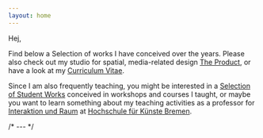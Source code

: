 ```yaml
---
layout: home
---
```


Hej,

Find below a Selection of works I have conceived over the years. Please also check out my studio for spatial, media-related design [The&nbsp;Product](https://web.archive.org/web/20150812070745/http://www.the-product.org/), or have a look at my [Curriculum&nbsp;Vitae](./curriculum-vitae/).

Since I am also frequently teaching, you might be interested in a [Selection of Student&nbsp;Works](https://digitalmedia-bremen.de/lecturer/prof-dennis-p-paul/) conceived in workshops and courses I taught, or maybe you want to learn something about my teaching activities as a professor for [Interaktion&nbsp;und&nbsp;Raum](https://interaktion-und-raum.dennisppaul.de) at [Hochschule&nbsp;für&nbsp;Künste&nbsp;Bremen](http://www.hfk-bremen.de/).

/* \-\-\- */
<br/>
